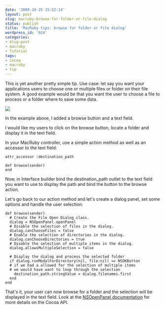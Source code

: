 ```yaml
---
date: '2009-10-25 15:52:14'
layout: post
slug: macruby-browse-for-folder-or-file-dialog
status: publish
title: 'MacRuby tips: browse for folder or file dialog'
wordpress_id: '624'
categories:
- blog-post
- macruby
- Tutorial
tags:
- cocoa
- macruby
- tip
---
```


This is yet another pretty simple tip. 
Use case: let say you want your applications users to choose one or multiple files or folder on their file system. A good example would be that you want the user to choose a file to process or a folder where to save some data.

![](http://img.skitch.com/20091025-nc89xd2ywqutqqddnwm2met3x4.jpg)

In the example above, I added a browse button and a text field.

I would like my users to click on the browse button, locate a folder and display it in the text field.

In your MacRuby controller, use a simple action method as well as an accessor to the text field:


    
    
    attr_accessor :destination_path
    
    def browse(sender)
    end
    



Now, in Interface builder bind the destination_path outlet to the text field you want to use to display the path and bind the button to the browse action.

Let's go back to our action method and let's create a dialog panel, set some options and handle the user selection:


    
    
    def browse(sender)
      # Create the File Open Dialog class.
      dialog = NSOpenPanel.openPanel
      # Disable the selection of files in the dialog.
      dialog.canChooseFiles = false
      # Enable the selection of directories in the dialog.
      dialog.canChooseDirectories = true
      # Disable the selection of multiple items in the dialog.
      dialog.allowsMultipleSelection = false
    
      # Display the dialog and process the selected folder
      if dialog.runModalForDirectory(nil, file:nil) == NSOKButton
      # if we had a allowed for the selection of multiple items
      # we would have want to loop through the selection
        destination_path.stringValue = dialog.filenames.first
      end
    end
    



That's it, your user can now browse for a folder and the selection will be displayed in the text field. Look at the [NSOpenPanel documentation](http://developer.apple.com/mac/library/documentation/Cocoa/Reference/ApplicationKit/Classes/NSOpenPanel_Class/Reference/Reference.html) for more details on the Cocoa API.

